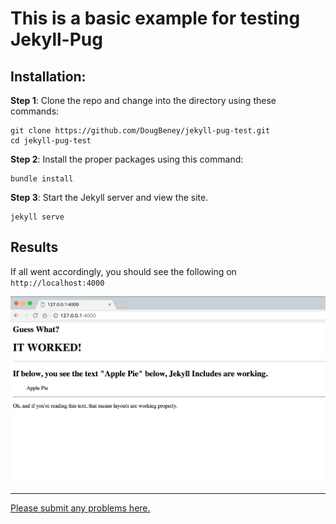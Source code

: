 # This is a basic example for testing Jekyll-Pug

## Installation:

**Step 1**: Clone the repo and change into the directory using these commands:

```
git clone https://github.com/DougBeney/jekyll-pug-test.git
cd jekyll-pug-test
```

**Step 2**: Install the proper packages using this command:

```
bundle install
```

**Step 3**: Start the Jekyll server and view the site.

```
jekyll serve
```

## Results

If all went accordingly, you should see the following on `http://localhost:4000`

![screenshot](screenshot.png)

---

[Please submit any problems here.](https://github.com/DougBeney/jekyll-pug/issues)
